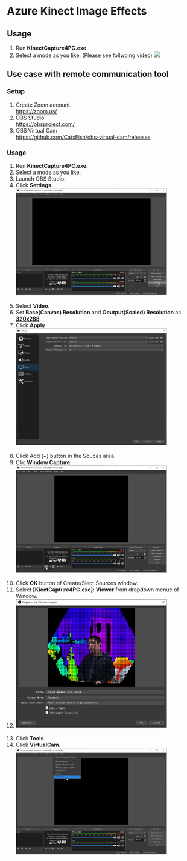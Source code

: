 # Azure Kinect Image Effects
 
 ## Usage
 1) Run <b>KinectCapture4PC.exe</b>. <br>
 2) Select a mode as you like. (Please see follwoing video)
 [![](https://img.youtube.com/vi/Gdo515PkFSE/0.jpg)](https://www.youtube.com/watch?v=Gdo515PkFSE)


## Use case with remote communication tool
### Setup
1) Create Zoom account. <br>
https://zoom.us/  <br>
2) OBS Studio  <br>
https://obsproject.com/   <br>
3) OBS Virtual Cam <br>
https://github.com/CatxFish/obs-virtual-cam/releases  <br>

### Usage
1) Run <b>KinectCapture4PC.exe</b>. <br>
2) Select a mode as you like. <br>
3) Launch OBS Studio. <br>
4) Click <b>Settings</b>.<br>
<img src="Images/01.jpg" alt="" width="400"><br><br>
5) Select <b>Video</b>.<br>
6) Set <b>Base(Canvas) Resolution</b> and <b>Ooutput(Scaled) Resolution</b> as <b><u>320x288</u></b>.<br>
7) Click <b>Apply</b><br>
<img src="Images/02.jpg" alt="" width="400"><br><br>
8) Click Add (+) button in the Souces area.<br>
9) Clic <b>Window Capture</b>.<br>
<img src="Images/03.jpg" alt="" width="400"><br><br>
10) Click <b>OK</b> button of Create/Slect Sources window.<br>
11) Select <b>[KiectCapture4PC.exe]: Viewer</b> from dropdown menue of Window.<br>
9) <img src="Images/04.jpg" alt="" width="400"><br><br>
8) Click <b>Tools</b>. <br>
9) Click <b>VirtualCam</b>.<br>
<img src="Images/05.jpg" alt="" width="400"><br><br>
